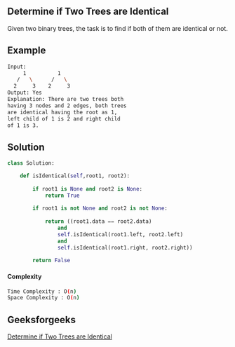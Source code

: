 ## Determine if Two Trees are Identical
Given two binary trees, the task is to find if both of them are identical or not. 



## Example 
```bash
Input:
     1          1
   /   \      /   \
  2     3    2     3
Output: Yes
Explanation: There are two trees both
having 3 nodes and 2 edges, both trees
are identical having the root as 1,
left child of 1 is 2 and right child
of 1 is 3.
```
## Solution 

```python
class Solution:

    def isIdentical(self,root1, root2):
        
        if root1 is None and root2 is None:
            return True
            
        if root1 is not None and root2 is not None:
            
            return ((root1.data == root2.data)
                and
                self.isIdentical(root1.left, root2.left)
                and
                self.isIdentical(root1.right, root2.right))
                
        return False

```
#### Complexity
```bash
Time Complexity : O(n)
Space Complexity : O(n)

```


## Geeksforgeeks

[Determine if Two Trees are Identical](https://practice.geeksforgeeks.org/problems/determine-if-two-trees-are-identical/1?page=1&difficulty[]=0&category[]=Tree&sortBy=submissions)
